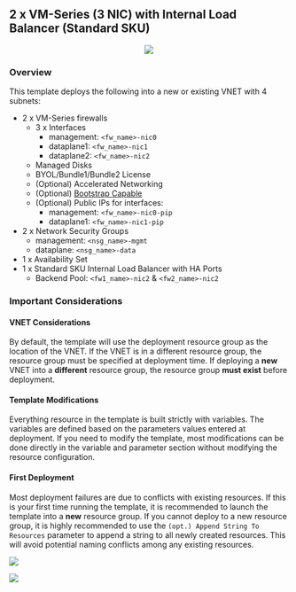 ## 2 x VM-Series (3 NIC) with Internal Load Balancer (Standard SKU)

<p align="center">
<img src="https://raw.githubusercontent.com/wwce/azure-arm/master/Azure-Common-Deployments/v1/images/2fw_3nic_avset_intlb.png">
</p>

### Overview
This template deploys the following into a new or existing VNET with 4 subnets:
* 2 x VM-Series firewalls
    * 3 x Interfaces
        * management: `<fw_name>-nic0`
        * dataplane1: `<fw_name>-nic1`
        * dataplane2: `<fw_name>-nic2`
    * Managed Disks
    * BYOL/Bundle1/Bundle2 License
    * (Optional) Accelerated Networking
    * (Optional) [Bootstrap Capable](https://docs.paloaltonetworks.com/vm-series/8-1/vm-series-deployment/bootstrap-the-vm-series-firewall/bootstrap-the-vm-series-firewall-in-azure)
    * (Optional) Public IPs for interfaces:
        * management: `<fw_name>-nic0-pip`
        * dataplane1: `<fw_name>-nic1-pip`
* 2 x Network Security Groups
    *  management: `<nsg_name>-mgmt`
    *  dataplane: `<nsg_name>-data`
* 1 x Availability Set
* 1 x Standard SKU Internal Load Balancer with HA Ports
    *  Backend Pool: `<fw1_name>-nic2` & `<fw2_name>-nic2`

### Important Considerations

#### VNET Considerations
By default, the template will use the deployment resource group as the location of the VNET.  If the VNET is in a different resource group, the resource group must be specified at deployment time. If deploying a **new** VNET into a **different** resource group, the resource group **must exist** before deployment.

#### Template Modifications
Everything resource in the template is built strictly with variables.  The variables are defined based on the parameters values entered at deployment.  If you need to modify the template, most modifications can be done directly in the variable and parameter section without modifying the resource configuration.  

#### First Deployment
Most deployment failures are due to conflicts with existing resources.  If this is your first time running the template, it is recommended to launch the template into a **new** resource group.  If you cannot deploy to a new resource group, it is highly recommended to use the `(opt.) Append String To Resources` parameter to append a string to all newly created resources.  This will avoid potential naming conflicts among any existing resources.

<a href="https://portal.azure.us/#create/Microsoft.Template/uri/https%3A%2F%2Fraw.githubusercontent.com%2Fwwce%2Fazure-arm%2Fmaster%2FAzure-Common-Deployments%2Fv1%2F2fw_3nic_avset_intlb%2FazureDeploy.json" target="_blank">
    <img src="http://azuredeploy.net/AzureGov.png" />
</a> 

</br>

[<img src="http://azuredeploy.net/deploybutton.png"/>](https://portal.azure.com/#create/Microsoft.Template/uri/https%3A%2F%2Fraw.githubusercontent.com%2Fwwce%2Fazure-arm%2Fmaster%2FAzure-Common-Deployments%2Fv1%2F2fw_3nic_avset_intlb%2FazureDeploy.json)
